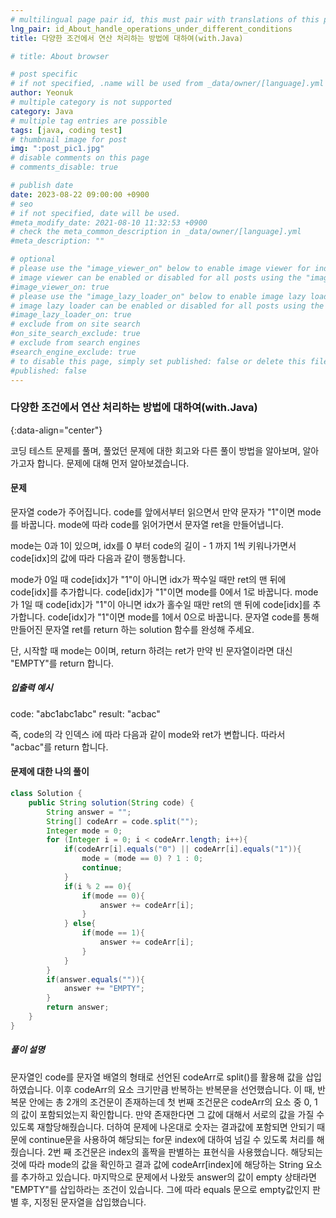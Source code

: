 ```yaml
---
# multilingual page pair id, this must pair with translations of this page. (This name must be unique)
lng_pair: id_About_handle_operations_under_different_conditions
title: 다양한 조건에서 연산 처리하는 방법에 대하여(with.Java)

# title: About browser

# post specific
# if not specified, .name will be used from _data/owner/[language].yml
author: Yeonuk
# multiple category is not supported
category: Java
# multiple tag entries are possible
tags: [java, coding test]
# thumbnail image for post
img: ":post_pic1.jpg"
# disable comments on this page
# comments_disable: true

# publish date
date: 2023-08-22 09:00:00 +0900
# seo
# if not specified, date will be used.
#meta_modify_date: 2021-08-10 11:32:53 +0900
# check the meta_common_description in _data/owner/[language].yml
#meta_description: ""

# optional
# please use the "image_viewer_on" below to enable image viewer for individual pages or posts (_posts/ or [language]/_posts folders).
# image viewer can be enabled or disabled for all posts using the "image_viewer_posts: true" setting in _data/conf/main.yml.
#image_viewer_on: true
# please use the "image_lazy_loader_on" below to enable image lazy loader for individual pages or posts (_posts/ or [language]/_posts folders).
# image lazy loader can be enabled or disabled for all posts using the "image_lazy_loader_posts: true" setting in _data/conf/main.yml.
#image_lazy_loader_on: true
# exclude from on site search
#on_site_search_exclude: true
# exclude from search engines
#search_engine_exclude: true
# to disable this page, simply set published: false or delete this file
#published: false
---
```


<!-- outline-start -->

### 다양한 조건에서 연산 처리하는 방법에 대하여(with.Java)

{:data-align="center"}

<!-- outline-end -->

코딩 테스트 문제를 풀며, 풀었던 문제에 대한 회고와 다른 풀이 방법을 알아보며, 알아가고자 합니다.
문제에 대해 먼저 알아보겠습니다.

#### 문제

문자열 code가 주어집니다.
code를 앞에서부터 읽으면서 만약 문자가 "1"이면 mode를 바꿉니다. mode에 따라 code를 읽어가면서 문자열 ret을 만들어냅니다.

mode는 0과 1이 있으며, idx를 0 부터 code의 길이 - 1 까지 1씩 키워나가면서 code[idx]의 값에 따라 다음과 같이 행동합니다.

mode가 0일 때
code[idx]가 "1"이 아니면 idx가 짝수일 때만 ret의 맨 뒤에 code[idx]를 추가합니다.
code[idx]가 "1"이면 mode를 0에서 1로 바꿉니다.
mode가 1일 때
code[idx]가 "1"이 아니면 idx가 홀수일 때만 ret의 맨 뒤에 code[idx]를 추가합니다.
code[idx]가 "1"이면 mode를 1에서 0으로 바꿉니다.
문자열 code를 통해 만들어진 문자열 ret를 return 하는 solution 함수를 완성해 주세요.

단, 시작할 때 mode는 0이며, return 하려는 ret가 만약 빈 문자열이라면 대신 "EMPTY"를 return 합니다.

##### 입출력 예시

code: "abc1abc1abc"
result: "acbac"

즉, code의 각 인덱스 i에 따라 다음과 같이 mode와 ret가 변합니다.
따라서 "acbac"를 return 합니다.

#### 문제에 대한 나의 풀이

```java
class Solution {
    public String solution(String code) {
        String answer = "";
        String[] codeArr = code.split("");
        Integer mode = 0;
        for (Integer i = 0; i < codeArr.length; i++){
            if(codeArr[i].equals("0") || codeArr[i].equals("1")){
                mode = (mode == 0) ? 1 : 0;
                continue;
            }
            if(i % 2 == 0){
                if(mode == 0){
                    answer += codeArr[i];
                }
            } else{
                if(mode == 1){
                    answer += codeArr[i];
                }
            }
        }
        if(answer.equals("")){
            answer += "EMPTY";
        }
        return answer;
    }
}
```

##### 풀이 설명

문자열인 code를 문자열 배열의 형태로 선언된 codeArr로 split()를 활용해 값을 삽입하였습니다.
이후 codeArr의 요소 크기만큼 반복하는 반복문을 선언했습니다.
이 때, 반복문 안에는 총 2개의 조건문이 존재하는데 첫 번째 조건문은 codeArr의 요소 중 0, 1의 값이 포함되었는지 확인합니다. 만약 존재한다면 그 값에 대해서 서로의 값을 가질 수 있도록 재할당해줬습니다. 더하여 문제에 나온대로 숫자는 결과값에 포함되면 안되기 때문에 continue문을 사용하여 해당되는 for문 index에 대하여 넘길 수 있도록 처리를 해줬습니다. 2번 째 조건문은 index의 홀짝을 판별하는 표현식을 사용했습니다. 해당되는 것에 따라 mode의 값을 확인하고 결과 값에 codeArr[index]에 해당하는 String 요소를 추가하고 있습니다.
마지막으로 문제에서 나왔듯 answer의 값이 empty 상태라면 "EMPTY"를 삽입하라는 조건이 있습니다. 그에 따라 equals 문으로 empty값인지 판별 후, 지정된 문자열을 삽입했습니다.

